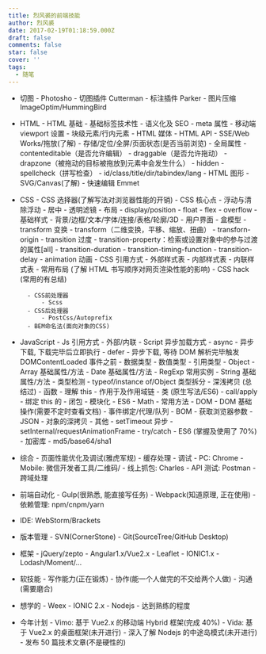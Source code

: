 ```yaml
---
title: 烈风裘的前端技能
author: 烈风裘
date: 2017-02-19T01:18:59.000Z
draft: false
comments: false
star: false
cover: ''
tags: 
  - 随笔
---
```


* 切图 - Photosho - 切图插件 Cutterman - 标注插件 Parker - 图片压缩 ImageOptim/HummingBird

* HTML - HTML 基础 - 基础标签技术性 - 语义化及 SEO - meta 属性 - 移动端 viewport 设置 - 块级元素/行内元素 - HTML 媒体 - HTML API - SSE/Web Works/拖放(了解) - 存储/定位/全屏/页面状态(是否当前浏览) - 全局属性 - contenteditable（是否允许编辑） - draggable（是否允许拖动） - drapzone（被拖动的目标被拖放到元素中会发生什么） - hidden - spellcheck（拼写检查） - id/class/title/dir/tabindex/lang - HTML 图形 - SVG/Canvas(了解) - 快速编辑 Emmet

* CSS - CSS 选择器(了解写法对浏览器性能的开销) - CSS 核心点 - 浮动与清除浮动 - 居中 - 透明滤镜 - 布局 - display/position - float - flex - overflow - 基础样式 - 背景/边框/文本/字体/连接/表格/轮廓/3D - 用户界面 - 盒模型 - transform 变换 - transform（二维变换，平移、缩放、扭曲） - transforn-origin - transition 过度 - transition-property：检索或设置对象中的参与过渡的属性[all] - transition-duration - transition-timing-function - transition-delay - animation 动画 - CSS 引用方式 - 外部样式表 - 内部样式表 - 内联样式表 - 常用布局 (了解 HTML 书写顺序对网页渲染性能的影响) - CSS hack (常用的有总结)

      	- CSS前处理器
      		- Scss
      	- CSS后处理器
      		- PostCss/Autoprefix
      	- BEM命名法(面向对象的CSS)

- JavaScript - Js 引用方式 - 外部/内联 - Script 异步加载方式 - async - 异步下载, 下载完毕后立即执行 - defer - 异步下载, 等待 DOM 解析完毕触发 DOMContentLoaded 事件之前 - 数据类型 - 数值类型 - 引用类型 - Object - Array 基础属性/方法 - Date 基础属性/方法 - RegExp 常用实例 - String 基础属性/方法 - 类型检测 - typeof/instance of/Object 类型拆分 - 深浅拷贝 (总结过) - 函数 - 理解 this - 作用于及作用域链 - 类 (原生写法/ES6) - call/apply - 绑定 this 的 - 闭包 - 模块化 - ES6 - Math - 常用方法 - DOM - DOM 基础操作(需要不定时查看文档) - 事件绑定/代理/队列 - BOM - 获取浏览器参数 - JSON - 对象的深拷贝 - 其他 - setTimeout 异步 - setInternal/requestAnimationFrame - try/catch - ES6 (掌握及使用了 70%) - 加密库 - md5/base64/sha1

- 综合 - 页面性能优化及调试(雅虎军规) - 缓存处理 - 调试 - PC: Chrome - Mobile: 微信开发者工具/二维码/ - 线上抓包: Charles - API 测试: Postman - 跨域处理
- 前端自动化 - Gulp(很熟悉, 能直接写任务) - Webpack(知道原理, 正在使用) - 依赖管理: npm/cnpm/yarn

- IDE: WebStorm/Brackets

- 版本管理 - SVN(CornerStone) - Git(SourceTree/GitHub Desktop)

- 框架 - jQuery/zepto - Angular1.x/Vue2.x - Leaflet - IONIC1.x - Lodash/Moment/...

- 软技能 - 写作能力(正在锻炼) - 协作(能一个人做完的不交给两个人做) - 沟通(需要磨合)

- 想学的 - Weex - IONIC 2.x - Nodejs - 达到熟练的程度

- 今年计划 - Vimo: 基于 Vue2.x 的移动端 Hybrid 框架(完成 40%) - Vida: 基于 Vue2.x 的桌面框架(未开进行) - 深入了解 Nodejs 的中途岛模式(未开进行) - 发布 50 篇技术文章(不是硬性的)
